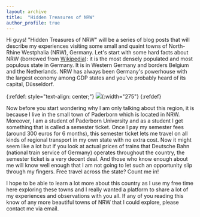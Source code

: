 ```yaml
---
layout: archive
title:  "Hidden Treasures of NRW"
author_profile: true
---
```


Hi guys! "Hidden Treasures of NRW" will be a series of blog posts that will describe my experiences visiting some small and quaint towns of North-Rhine Westphalia (NRW), Germany. Let's start with some hard facts about NRW (borrowed from [Wikipedia](https://en.wikipedia.org/wiki/North_Rhine-Westphalia)): it is the most densely populated and most populous state in Germany. It is in Western Germany and borders Belgium and the Netherlands. NRW has always been Germany's powerhouse with the largest economy among GDP states and you've probably heard of its capital, Düsseldorf.

{:refdef: style="text-align: center;"}
![](/images/nrw.png){:width="275"} 
{:refdef}

Now before you start wondering why I am only talking about this region, it is because I live in the small town of Paderborn which is located in NRW. Moreover, I am a student of Paderborn University and as a student I get something that is called a semester ticket. Once I pay my semester fees (around 300 euros for 6 months), this semester ticket lets me travel on all kinds of regional transport in my own state with no extra cost. Now it might seem like a lot but if you look at actual prices of trains that Deutsche Bahn (national train service of Germany) operates throughout the country, the semester ticket is a very decent deal. And those who know enough about me will know well enough that I am not going to let such an opportunity slip through my fingers. Free travel across the state? Count me in!

I hope to be able to learn a lot more about this country as I use my free time here exploring these towns and I really wanted a platform to share a lot of my experiences and observations with you all. If any of you reading this know of any more beautiful towns of NRW that I could explore, please contact me via email. 